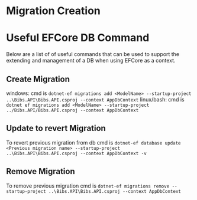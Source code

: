 # Migration Creation
# Useful EFCore DB Command

Below are a list of of useful commands that can be used to support the extending and management of a DB when using EFCore as a context.

## Create Migration

windows: cmd is `dotnet-ef migrations add <ModelName> --startup-project ..\Bibs.API\Bibs.API.csproj --context AppDbContext`
linux/bash: cmd is `dotnet ef migrations add <ModelName> --startup-project ../Bibs.API/Bibs.API.csproj --context AppDbContext`

## Update to revert Migration

To revert previous migration from db cmd is `dotnet-ef database update <Previous migration name> --startup-project ..\Bibs.API\Bibs.API.csproj --context AppDbContext -v`

## Remove Migration

To remove previous migration cmd is `dotnet-ef migrations remove --startup-project ..\Bibs.API\Bibs.API.csproj --context AppDbContext`